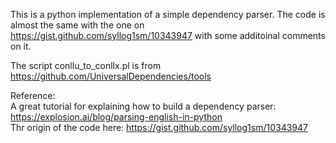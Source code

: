 This is a python implementation of a simple dependency parser. The code is almost the same with the one on https://gist.github.com/syllog1sm/10343947 with some additoinal comments on it.

The script conllu_to_conllx.pl is from https://github.com/UniversalDependencies/tools

Reference: <br>
A great tutorial for explaining how to build a dependency parser: https://explosion.ai/blog/parsing-english-in-python <br>
Thr origin of the code here: https://gist.github.com/syllog1sm/10343947

